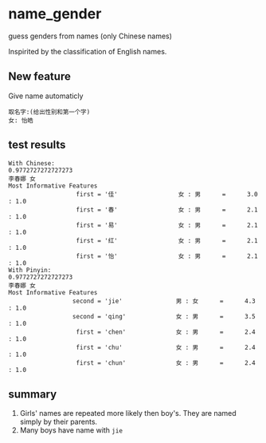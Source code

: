 # name_gender
guess genders from names (only Chinese names)

Inspirited by the classification of English names.

## New feature
Give name automaticly

    取名字:(给出性别和第一个字)
    女: 怡皓

## test results
    With Chinese:
    0.9772727272727273
    李春娜 女
    Most Informative Features
                       first = '佳'                 女 : 男      =      3.0 : 1.0
                       first = '春'                 女 : 男      =      2.1 : 1.0
                       first = '易'                 女 : 男      =      2.1 : 1.0
                       first = '红'                 女 : 男      =      2.1 : 1.0
                       first = '怡'                 女 : 男      =      2.1 : 1.0
    With Pinyin:
    0.9772727272727273
    李春娜 女
    Most Informative Features
                      second = 'jie'               男 : 女      =      4.3 : 1.0
                      second = 'qing'              女 : 男      =      3.5 : 1.0
                       first = 'chen'              女 : 男      =      2.4 : 1.0
                       first = 'chu'               女 : 男      =      2.4 : 1.0
                       first = 'chun'              女 : 男      =      2.4 : 1.0

## summary
1. Girls' names are repeated more likely then boy's. They are named simply by their parents.
2. Many boys have name with `jie`
